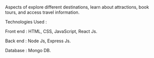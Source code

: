 
Aspects of  explore different destinations, learn about attractions, book tours, and access travel information.

Technologies Used :

Front end : HTML, CSS, JavaScript, React Js.

Back end : Node Js, Express Js.

Database : Mongo DB.
